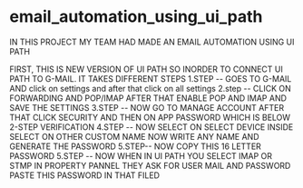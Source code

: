 # email_automation_using_ui_path
IN THIS PROJECT MY TEAM HAD MADE AN EMAIL AUTOMATION USING UI PATH

FIRST, THIS IS NEW VERSION OF UI PATH SO INORDER TO CONNECT UI PATH TO G-MAIL.
IT TAKES DIFFERENT STEPS
1.STEP -- GOES TO G-MAIL AND click on settings and after that click on all settings
2.step -- CLICK ON FORWARDING AND POP/IMAP
          AFTER THAT ENABLE POP AND IMAP AND SAVE THE SETTINGS
3.STEP -- NOW GO TO MANAGE ACCOUNT
          AFTER THAT CLICK SECURITY AND THEN ON APP PASSWORD WHICH IS BELOW
          2-STEP VERIFICATION
4.STEP -- NOW SELECT ON SELECT DEVICE 
          INSIDE SELECT ON OTHER CUSTOM NAME
          NOW WRITE ANY NAME AND GENERATE THE PASSWORD
5.STEP-- NOW COPY THIS 16 LETTER PASSWORD
5.STEP -- NOW WHEN IN UI PATH YOU SELECT IMAP OR STMP
          IN PROPERTY PANNEL THEY ASK FOR USER MAIL AND PASSWORD
          PASTE THIS PASSWORD IN THAT FILED

